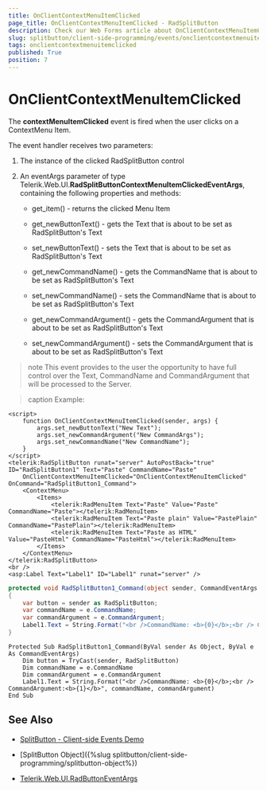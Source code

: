 ```yaml
---
title: OnClientContextMenuItemClicked
page_title: OnClientContextMenuItemClicked - RadSplitButton
description: Check our Web Forms article about OnClientContextMenuItemClicked.
slug: splitbutton/client-side-programming/events/onclientcontextmenuitemclicked
tags: onclientcontextmenuitemclicked
published: True
position: 7
---
```


# OnClientContextMenuItemClicked

The **contextMenuItemClicked** event is fired when the user clicks on a ContextMenu Item.

The event handler receives two parameters:

1. The instance of the clicked RadSplitButton control

1. An eventArgs parameter of type Telerik.Web.UI.**RadSplitButtonContextMenuItemClickedEventArgs**, containing the following properties and methods:

	* get_item() - returns the clicked Menu Item

	* get_newButtonText() - gets the Text that is about to be set as RadSplitButton's Text

	* set_newButtonText() - sets the Text that is about to be set as RadSplitButton's Text

	* get_newCommandName() - gets the CommandName that is about to be set as RadSplitButton's Text

	* set_newCommandName() - sets the CommandName that is about to be set as RadSplitButton's Text

	* get_newCommandArgument() - gets the CommandArgument that is about to be set as RadSplitButton's Text

	* set_newCommandArgument() - sets the CommandArgument that is about to be set as RadSplitButton's Text

>note This event provides to the user the opportunity to have full control over the Text, CommandName and CommandArgument that will be processed to the Server.

>caption Example:

````ASPX
<script>
    function OnClientContextMenuItemClicked(sender, args) {
        args.set_newButtonText("New Text");
        args.set_newCommandArgument("New CommandArgs");
        args.set_newCommandName("New CommandName");
    }
</script>
<telerik:RadSplitButton runat="server" AutoPostBack="true" ID="RadSplitButton1" Text="Paste" CommandName="Paste"
    OnClientContextMenuItemClicked="OnClientContextMenuItemClicked" OnCommand="RadSplitButton1_Command">
    <ContextMenu>
        <Items>
            <telerik:RadMenuItem Text="Paste" Value="Paste" CommandName="Paste"></telerik:RadMenuItem>
            <telerik:RadMenuItem Text="Paste plain" Value="PastePlain" CommandName="PastePlain"></telerik:RadMenuItem>
            <telerik:RadMenuItem Text="Paste as HTML" Value="PasteHtml" CommandName="PasteHtml"></telerik:RadMenuItem>
        </Items>
    </ContextMenu>
</telerik:RadSplitButton>
<br />
<asp:Label Text="Label1" ID="Label1" runat="server" />
````

````C#
protected void RadSplitButton1_Command(object sender, CommandEventArgs e)
{
    var button = sender as RadSplitButton;
    var commandName = e.CommandName;
    var commandArgument = e.CommandArgument;
    Label1.Text = String.Format("<br />CommandName: <b>{0}</b>;<br /> CommandArgument:<b>{1}</b>", commandName, commandArgument);
}
````
````VB
Protected Sub RadSplitButton1_Command(ByVal sender As Object, ByVal e As CommandEventArgs)
    Dim button = TryCast(sender, RadSplitButton)
    Dim commandName = e.CommandName
    Dim commandArgument = e.CommandArgument
    Label1.Text = String.Format("<br />CommandName: <b>{0}</b>;<br /> CommandArgument:<b>{1}</b>", commandName, commandArgument)
End Sub
````

## See Also

 * [SplitButton - Client-side Events Demo](https://demos.telerik.com/aspnet-ajax/splitbutton/client-side-api/client-side-events/defaultcs.aspx)
 
 * [SplitButton Object]({%slug splitbutton/client-side-programming/splitbutton-object%})

 * [Telerik.Web.UI.RadButtonEventArgs](https://docs.telerik.com/devtools/aspnet-ajax/api/client/args/Telerik.Web.UI.ButtonEventArgs)
